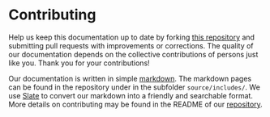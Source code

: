 # Contributing

Help us keep this documentation up to date by forking 
[this repository](https://github.com/openmrs/openmrs-contrib-rest-api-docs) 
and submitting pull requests with improvements or corrections. The quality 
of our documentation depends on the collective contributions of persons just 
like you. Thank you for your contributions!

Our documentation is written in simple 
[markdown](https://guides.github.com/features/mastering-markdown/). The 
markdown pages can be found in the repository under in the subfolder 
`source/includes/`. We use [Slate](https://github.com/slatedocs/slate) to 
convert our markdown into a friendly and searchable format. More details on 
contributing may be found in the README of our 
[repository](https://github.com/openmrs/openmrs-contrib-rest-api-docs).